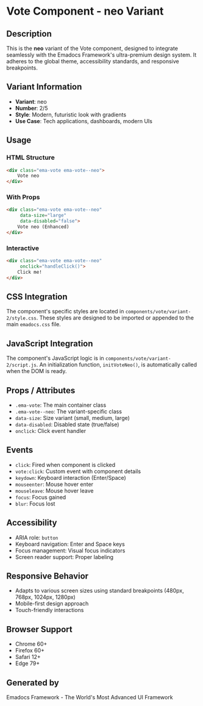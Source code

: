# Vote Component - neo Variant

## Description
This is the **neo** variant of the Vote component, designed to integrate seamlessly with the Emadocs Framework's ultra-premium design system. It adheres to the global theme, accessibility standards, and responsive breakpoints.

## Variant Information
- **Variant**: neo
- **Number**: 2/5
- **Style**: Modern, futuristic look with gradients
- **Use Case**: Tech applications, dashboards, modern UIs

## Usage

### HTML Structure
```html
<div class="ema-vote ema-vote--neo">
    Vote neo
</div>
```

### With Props
```html
<div class="ema-vote ema-vote--neo" 
     data-size="large" 
     data-disabled="false">
    Vote neo (Enhanced)
</div>
```

### Interactive
```html
<div class="ema-vote ema-vote--neo" 
     onclick="handleClick()">
    Click me!
</div>
```

## CSS Integration
The component's specific styles are located in `components/vote/variant-2/style.css`. These styles are designed to be imported or appended to the main `emadocs.css` file.

## JavaScript Integration
The component's JavaScript logic is in `components/vote/variant-2/script.js`. An initialization function, `initVoteNeo()`, is automatically called when the DOM is ready.

## Props / Attributes
- `.ema-vote`: The main container class
- `.ema-vote--neo`: The variant-specific class
- `data-size`: Size variant (small, medium, large)
- `data-disabled`: Disabled state (true/false)
- `onclick`: Click event handler

## Events
- `click`: Fired when component is clicked
- `vote:click`: Custom event with component details
- `keydown`: Keyboard interaction (Enter/Space)
- `mouseenter`: Mouse hover enter
- `mouseleave`: Mouse hover leave
- `focus`: Focus gained
- `blur`: Focus lost

## Accessibility
- ARIA role: `button`
- Keyboard navigation: Enter and Space keys
- Focus management: Visual focus indicators
- Screen reader support: Proper labeling

## Responsive Behavior
- Adapts to various screen sizes using standard breakpoints (480px, 768px, 1024px, 1280px)
- Mobile-first design approach
- Touch-friendly interactions

## Browser Support
- Chrome 60+
- Firefox 60+
- Safari 12+
- Edge 79+

## Generated by
Emadocs Framework - The World's Most Advanced UI Framework
